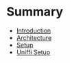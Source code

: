 # Summary

- [Introduction](./introduction.md)
- [Architecture](./architecture.md)
- [Setup](./core/setup.md)
- [Uniffi Setup](./core/uniffi-setup.md)
